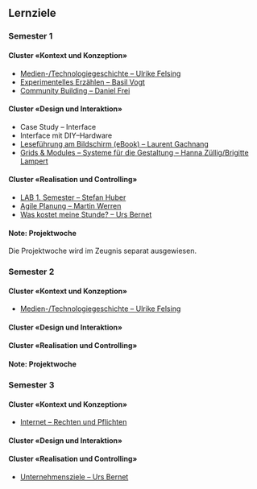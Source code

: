 ## Lernziele

### Semester 1

#### Cluster «Kontext und Konzeption»

* [Medien-/Technologiegeschichte – Ulrike Felsing](./2017HS/artcontext.md)
* [Experimentelles Erzählen – Basil Vogt](./2017HS/expstory.md)
* [Community Building – Daniel Frei](./2017HS/community.md)

#### Cluster «Design und Interaktion»

* Case Study – Interface
* Interface mit DIY–Hardware
* [Leseführung am Bildschirm (eBook) – Laurent Gachnang](./2017HS/readscreen.md)
* [Grids & Modules – Systeme für die Gestaltung – Hanna Züllig/Brigitte Lampert](./2017HS/gridmodule.md)

#### Cluster «Realisation und Controlling»

* [LAB 1. Semester – Stefan Huber](./2017HS/lab.md)
* [Agile Planung – Martin Werren](./2017HS/agil.md)
* [Was kostet meine Stunde? – Urs Bernet](./2017HS/cost.md)

#### Note: Projektwoche

Die Projektwoche wird im Zeugnis separat ausgewiesen.

### Semester 2

#### Cluster «Kontext und Konzeption»

* [Medien-/Technologiegeschichte – Ulrike Felsing](./2018FS/artcontext.md)

#### Cluster «Design und Interaktion»

#### Cluster «Realisation und Controlling»

#### Note: Projektwoche

### Semester 3

#### Cluster «Kontext und Konzeption»

* [Internet – Rechten und Pflichten](./2018HS/law.md)

#### Cluster «Design und Interaktion»

#### Cluster «Realisation und Controlling»

* [Unternehmensziele – Urs Bernet](./2018HS/business-aim.md)

